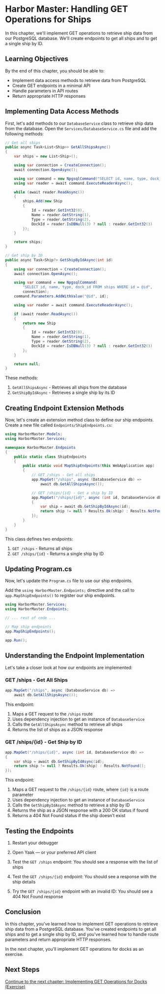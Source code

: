 # Harbor Master: Handling GET Operations for Ships

In this chapter, we'll implement GET operations to retrieve ship data from our PostgreSQL database. We'll create endpoints to get all ships and to get a single ship by ID.

## Learning Objectives

By the end of this chapter, you should be able to:
- Implement data access methods to retrieve data from PostgreSQL
- Create GET endpoints in a minimal API
- Handle parameters in API routes
- Return appropriate HTTP responses

## Implementing Data Access Methods

First, let's add methods to our `DatabaseService` class to retrieve ship data from the database. Open the `Services/DatabaseService.cs` file and add the following methods:

```csharp
// Get all ships
public async Task<List<Ship>> GetAllShipsAsync()
{
    var ships = new List<Ship>();

    using var connection = CreateConnection();
    await connection.OpenAsync();

    using var command = new NpgsqlCommand("SELECT id, name, type, dock_id FROM ships", connection);
    using var reader = await command.ExecuteReaderAsync();

    while (await reader.ReadAsync())
    {
        ships.Add(new Ship
        {
            Id = reader.GetInt32(0),
            Name = reader.GetString(1),
            Type = reader.GetString(2),
            DockId = reader.IsDBNull(3) ? null : reader.GetInt32(3)
        });
    }

    return ships;
}

// Get ship by ID
public async Task<Ship?> GetShipByIdAsync(int id)
{
    using var connection = CreateConnection();
    await connection.OpenAsync();

    using var command = new NpgsqlCommand(
        "SELECT id, name, type, dock_id FROM ships WHERE id = @id",
        connection);
    command.Parameters.AddWithValue("@id", id);

    using var reader = await command.ExecuteReaderAsync();

    if (await reader.ReadAsync())
    {
        return new Ship
        {
            Id = reader.GetInt32(0),
            Name = reader.GetString(1),
            Type = reader.GetString(2),
            DockId = reader.IsDBNull(3) ? null : reader.GetInt32(3)
        };
    }

    return null;
}
```

These methods:
1. `GetAllShipsAsync` - Retrieves all ships from the database
2. `GetShipByIdAsync` - Retrieves a single ship by its ID

## Creating Endpoint Extension Methods

Now, let's create an extension method class to define our ship endpoints. Create a new file called `Endpoints/ShipEndpoints.cs`:

```csharp
using HarborMaster.Models;
using HarborMaster.Services;

namespace HarborMaster.Endpoints
{
    public static class ShipEndpoints
    {
        public static void MapShipEndpoints(this WebApplication app)
        {
            // GET /ships - Get all ships
            app.MapGet("/ships", async (DatabaseService db) =>
                await db.GetAllShipsAsync());

            // GET /ships/{id} - Get a ship by ID
            app.MapGet("/ships/{id}", async (int id, DatabaseService db) =>
            {
                var ship = await db.GetShipByIdAsync(id);
                return ship != null ? Results.Ok(ship) : Results.NotFound();
            });
        }
    }
}
```

This class defines two endpoints:
1. `GET /ships` - Returns all ships
2. `GET /ships/{id}` - Returns a single ship by ID

## Updating Program.cs

Now, let's update the `Program.cs` file to use our ship endpoints.

Add the `using HarborMaster.Endpoints;` directive and the call to `app.MapShipEndpoints()` to register our ship endpoints.


```csharp
using HarborMaster.Services;
using HarborMaster.Endpoints;

// ... rest of code ...

// Map ship endpoints
app.MapShipEndpoints();

app.Run();
```


## Understanding the Endpoint Implementation

Let's take a closer look at how our endpoints are implemented:

### GET /ships - Get All Ships

```csharp
app.MapGet("/ships", async (DatabaseService db) =>
    await db.GetAllShipsAsync());
```

This endpoint:
1. Maps a GET request to the `/ships` route
2. Uses dependency injection to get an instance of `DatabaseService`
3. Calls the `GetAllShipsAsync` method to retrieve all ships
4. Returns the list of ships as a JSON response

### GET /ships/{id} - Get Ship by ID

```csharp
app.MapGet("/ships/{id}", async (int id, DatabaseService db) =>
{
    var ship = await db.GetShipByIdAsync(id);
    return ship != null ? Results.Ok(ship) : Results.NotFound();
});
```

This endpoint:
1. Maps a GET request to the `/ships/{id}` route, where `{id}` is a route parameter
2. Uses dependency injection to get an instance of `DatabaseService`
3. Calls the `GetShipByIdAsync` method to retrieve a ship by ID
4. Returns the ship as a JSON response with a 200 OK status if found
5. Returns a 404 Not Found status if the ship doesn't exist

## Testing the Endpoints

1. Restart your debugger

2. Open Yaak — or your preferred API client

3. Test the `GET /ships` endpoint: You should see a response with the list of ships

4. Test the `GET /ships/{id}` endpoint: You should see a response with the ship details

5. Try the `GET /ships/{id}` endpoint with an invalid ID: You should see a 404 Not Found response

## Conclusion

In this chapter, you've learned how to implement GET operations to retrieve ship data from a PostgreSQL database. You've created endpoints to get all ships and to get a single ship by ID, and you've learned how to handle route parameters and return appropriate HTTP responses.

In the next chapter, you'll implement GET operations for docks as an exercise.

## Next Steps

[Continue to the next chapter: Implementing GET Operations for Docks (Exercise)](./harbor-master-get-docks.md)